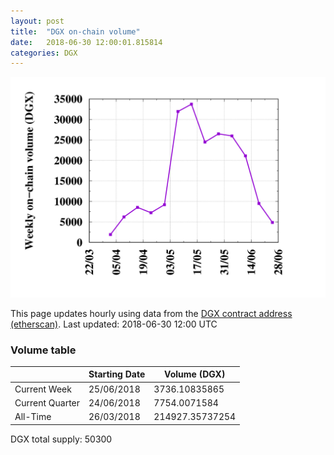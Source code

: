 ```yaml
---
layout: post
title:  "DGX on-chain volume"
date:   2018-06-30 12:00:01.815814
categories: DGX
---
```


![DGX volume graph](dgxvolume_scripts/out.png)


This page updates hourly using data from the [DGX contract address (etherscan)](https://etherscan.io/token/0x4f3afec4e5a3f2a6a1a411def7d7dfe50ee057bf). Last updated:
2018-06-30 12:00 UTC

### Volume table

| | Starting Date | Volume (DGX) 
--- | --- | ---
Current Week |25/06/2018|3736.10835865
Current Quarter |24/06/2018|7754.0071584
All-Time |26/03/2018|214927.35737254

DGX total supply: 50300
